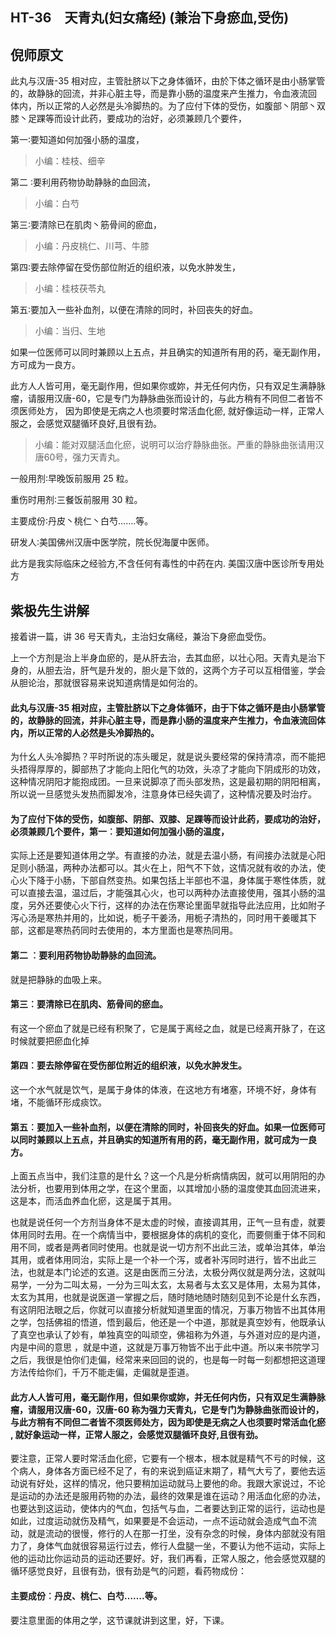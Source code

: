 ## HT-36　天青丸(妇女痛经) (兼治下身瘀血,受伤)

## 倪师原文

此丸与汉唐-35 相对应，主管肚脐以下之身体循环，由於下体之循环是由小肠掌管的，故静脉的回流，并非心脏主导，而是靠小肠的温度来产生推力，令血液流回 体内，所以正常的人必然是头冷脚热的。为了应付下体的受伤，如腹部丶阴部丶双膝丶足踝等而设计此药，要成功的治好，必须兼顾几个要件，

第一∶要知道如何加强小肠的温度，

> 小编：桂枝、细辛

第二 ∶要利用药物协助静脉的血回流，

> 小编：白芍

第三∶要清除已在肌肉丶筋骨间的瘀血，

> 小编：丹皮桃仁、川芎、牛膝

第四∶要去除停留在受伤部位附近的组织液，以免水肿发生，

> 小编：桂枝茯苓丸

第五∶要加入一些补血剂，以便在清除的同时，补回丧失的好血。

> 小编：当归、生地

如果一位医师可以同时兼顾以上五点，并且确实的知道所有用的药，毫无副作用，方可成为一良方。

此方人人皆可用，毫无副作用，但如果你或妳，并无任何内伤，只有双足生满静脉瘤，请服用汉唐-60，它是专门为静脉曲张而设计的，与此方稍有不同但二者皆不须医师处方， 因为即使是无病之人也须要时常活血化瘀, 就好像运动一样，正常人服之，会感觉双腿循环良好,且很有劲。

> 小编：能对双腿活血化瘀，说明可以治疗静脉曲张。严重的静脉曲张请用汉唐60号，强力天青丸。

一般用剂∶早晚饭前服用 25 粒。

重伤时用剂∶三餐饭前服用 30 粒。

主要成份∶丹皮丶桃仁丶白芍…….等。

研发人∶美国佛州汉唐中医学院，院长倪海厦中医师。

此方是我实际临床之经验方,不含任何有毒性的中药在内. 美国汉唐中医诊所专用处方

## 紫极先生讲解

接着讲一篇，讲 36 号天青丸，主治妇女痛经，兼治下身瘀血受伤。

上一个方剂是治上半身血瘀的，是从肝去治，去其血瘀，以壮心阳。天青丸是治下身的，从胆去治，肝气是升发的，胆火是下敛的，这两个方子可以互相借鉴，学会从胆论治，那就很容易来说知道病情是如何治的。

#### 此丸与汉唐-35 相对应，主管肚脐以下之身体循环，由于下体之循环是由小肠掌管的，故静脉的回流，并非心脏主导，而是靠小肠的温度来产生推力，令血液流回体内，所以正常的人必然是头冷脚热的。

为什幺人头冷脚热？平时所说的冻头暖足，就是说头要经常的保持清凉，而不能把头捂得厚厚的，脚部热了才能向上阳化气的功效，头凉了才能向下阴成形的功效，这种情况阴阳才能抱成团。一旦来说脚凉了而头部发热，这是最初期的阴阳相离，所以说一旦感觉头发热而脚发冷，注意身体已经失调了，这种情况要及时治疗。

#### 为了应付下体的受伤，如腹部、阴部、双膝、足踝等而设计此药，要成功的治好，必须兼顾几个要件，第一︰要知道如何加强小肠的温度，

实际上还是要知道体用之学。有直接的办法，就是去温小肠，有间接办法就是心阳足则小肠温，两种办法都可以。其火在上，阳气不下敛，这情况就有收的办法，使心火下降于小肠，下部自然变热。如果包括上半部也不温，身体属于寒性体质，就可以直接去温，温过后，才能强其心火，也可以两种办法直接使用，强其小肠的温度，另外还要使心火下行，这样的办法在伤寒论里面早就指导此法应用，比如附子泻心汤是寒热并用的，比如说，栀子干姜汤，用栀子清热的，同时用干姜暖其下部，这都是寒热药同时去使用的，本方里面也是寒热同用。

#### 第二 ︰要利用药物协助静脉的血回流。

就是把静脉的血吸上来。

#### 第三︰要清除已在肌肉、筋骨间的瘀血。

有这一个瘀血了就是已经有积聚了，它是属于离经之血，就是已经离开脉了，在这时候就要把瘀血化掉

#### 第四︰要去除停留在受伤部位附近的组织液，以免水肿发生。

这一个水气就是饮气，是属于身体的体液，在这地方有堵塞，环境不好，身体有堵，不能循环形成痰饮。

#### 第五︰要加入一些补血剂，以便在清除的同时，补回丧失的好血。如果一位医师可以同时兼顾以上五点，并且确实的知道所有用的药，毫无副作用，就可成为一良方。

上面五点当中，我们注意的是什幺？这一个凡是分析病情病因，就可以用阴阳的办法分析，也要用到体用之学，在这个里面，以其增加小肠的温度使其血回流进来，这是本，而活血养血化瘀，这是属于其用。

也就是说任何一个方剂当身体不是太虚的时候，直接调其用，正气一旦有虚，就要体用同时去用。在一个病情当中，要根据身体的病机的变化，而要侧重于体不同和用不同，或者是两者同时使用。也就是说一切方剂不出此三法，或单治其体，单治其用，或者体用同治，实际上是一个补一个泻，或者补泻同时进行，皆不出此三法，也就是本门论述的玄道。这是由医而三分法，太极分两仪就是两分法，这就叫易学，一分为二叫太易，一分为三叫太玄，太易者与太玄又是体用，太易为其体，太玄为其用，也就是说医道一掌握之后，随时随地随时随刻见到不论是什幺东西，有这阴阳法眼之后，你就可以直接分析就知道里面的情况，万事万物皆不出其体用之学，包括佛祖的悟道，悟到最后，他还是一个中道，那就是真空妙有，他既承认了真空也承认了妙有，单独真空的叫顽空，佛祖称为外道，与外道对应的是内道，内是中间的意思 ，就是中道，这就是万事万物皆不出于此中道。所以来书院学习之后，我很是怕你们走偏，经常来来回回的说的，也是每一时每一刻都想把这道理方法传给你们，千万不能走偏，走偏就是歪道。

#### 此方人人皆可用，毫无副作用，但如果你或妳，并无任何内伤，只有双足生满静脉瘤，请服用汉唐-60，汉唐-60 称为强力天青丸，它是专门为静脉曲张而设计的，与此方稍有不同但二者皆不须医师处方，因为即使是无病之人也须要时常活血化瘀 , 就好象运动一样，正常人服之，会感觉双腿循环良好,且很有劲。

要注意，正常人要时常活血化瘀，它要有一个根本，根本就是精气不亏的时候，这个病人，身体各方面已经不足了，有的来说到癌证末期了，精气大亏了，要他去运动说有好处，这样的情况，他只要稍加运动就马上要他的命。我跟大家说过，不论是运动的办法还是服用药物的办法，最终的效果是谁在运动？用活血化瘀的办法，也要达到这运动，使体内的气血，包括气与血，二者要达到正常的运行，运动也是如此，过度运动就伤及精气，如果要是不会运动，一点不运动就会造成气血不流动，就是流动的很慢，修行的人在那一打坐，没有杂念的时候，身体内部就没有阻力了，身体气血就很容易运行过去，修行人盘腿一坐，不要认为他不运动，实际上他的运动比你运动员的运动还要好。好，我们再看，正常人服之，他会感觉双腿的循环感觉良好，且很有劲，很有劲是气的问题，看药物成份：

#### 主要成份︰丹皮、桃仁、白芍…….等。

要注意里面的体用之学，这节课就讲到这里，好，下课。